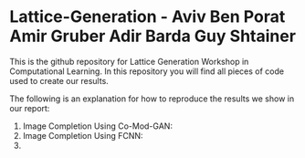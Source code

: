 # Lattice-Generation - Aviv Ben Porat Amir Gruber Adir Barda Guy Shtainer

This is the github repository for Lattice Generation Workshop in Computational Learning.
In this repository you will find all pieces of code used to create our results.

The following is an explanation for how to reproduce the results we show in our report:

1) Image Completion Using Co-Mod-GAN:
2) Image Completion Using FCNN:
3) 
